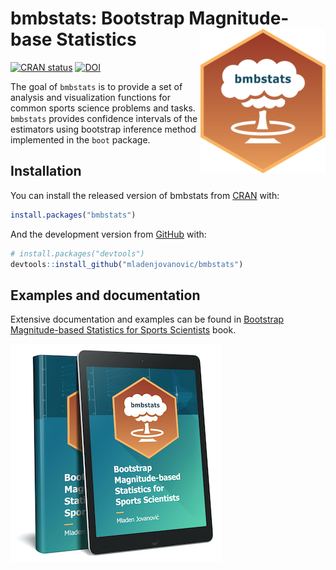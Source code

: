 
<!-- README.md is generated from README.Rmd. Please edit that file -->

# bmbstats: Bootstrap Magnitude-base Statistics <img src="man/figures/logo.png" align="right" width="200" />

<!-- badges: start -->

[![CRAN
status](https://www.r-pkg.org/badges/version/bmbstats)](https://cran.r-project.org/package=bmbstats)
[![DOI](https://zenodo.org/badge/DOI/10.5281/zenodo.3906857.svg)](https://doi.org/10.5281/zenodo.3906857)
<!-- badges: end -->

The goal of `bmbstats` is to provide a set of analysis and visualization
functions for common sports science problems and tasks. `bmbstats`
provides confidence intervals of the estimators using bootstrap
inference method implemented in the `boot` package.

## Installation

You can install the released version of bmbstats from
[CRAN](https://CRAN.R-project.org) with:

``` r
install.packages("bmbstats")
```

And the development version from [GitHub](https://github.com/) with:

``` r
# install.packages("devtools")
devtools::install_github("mladenjovanovic/bmbstats")
```

## Examples and documentation

Extensive documentation and examples can be found in [Bootstrap
Magnitude-based Statistics for Sports
Scientists](https://mladenjovanovic.github.io/bmbstats-book/) book.

<a href="https://mladenjovanovic.github.io/bmbstats-book/"><img src="man/figures/book-logo.jpg" align="left"/></a>
